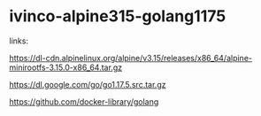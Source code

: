 # ivinco-alpine315-golang1175

links: 

https://dl-cdn.alpinelinux.org/alpine/v3.15/releases/x86_64/alpine-minirootfs-3.15.0-x86_64.tar.gz

https://dl.google.com/go/go1.17.5.src.tar.gz

https://github.com/docker-library/golang
